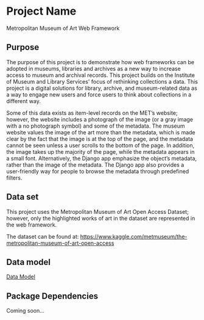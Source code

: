 # Project Name
Metropolitan Museum of Art Web Framework

## Purpose
The purpose of this project is to demonstrate how web frameworks can be adopted in museums, libraries and archives as a new way to increase access to museum and archival records. This project builds on the Institute of Museum and Library Services' focus of rethinking collections a data. This project is a digital solutions for library, archive, and museum-related data as a way to engage new users and force users to think about collections in a different way. 

Some of this data exists as item-level records on the MET’s website; however, the website includes a photograph of the image (or a gray image with a no photograph symbol) and some of the metadata.  The museum website values the image of the art more than the metadata, which is made clear by the fact that the image is at the top of the page, and the metadata cannot be seen unless a user scrolls to the bottom of the page. In addition, the image takes up the majority of the page, while the metadata appears in a small font. Alternatively, the Django app emphasize the object’s metadata, rather than the image of the metadata. The Django app also provides a user-friendly way for people to browse the metadata through predefined filters. 

## Data set
This project uses the Metropolitan Museum of Art Open Access Dataset; however, only the highlighted works of art in the dataset are represented in the web framework.  

The dataset can be found at: 
https://www.kaggle.com/metmuseum/the-metropolitan-museum-of-art-open-access 

## Data model
[Data Model](https://github.com/lseroka/met/blob/master/met/static/img/lseroka-project-logical_model.mwb)

## Package Dependencies
Coming soon...
